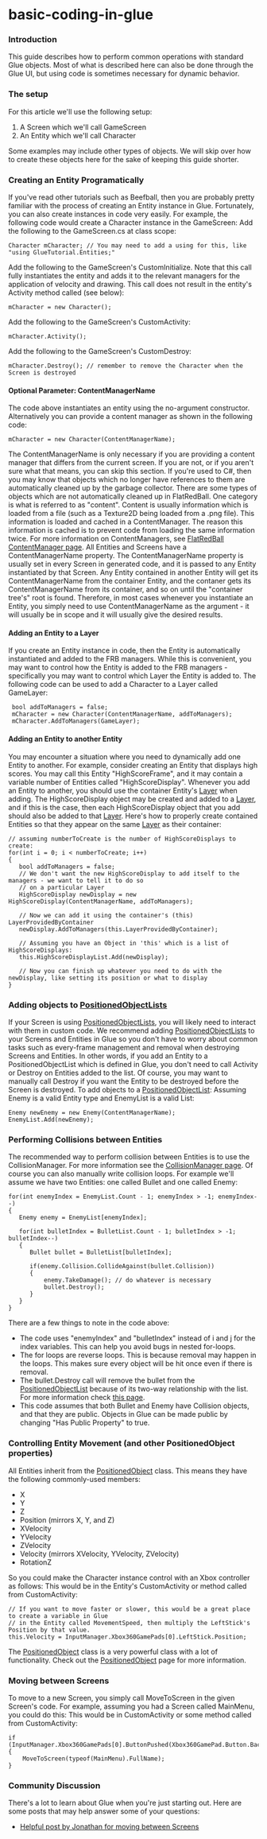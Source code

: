 # basic-coding-in-glue

### Introduction

This guide describes how to perform common operations with standard Glue objects. Most of what is described here can also be done through the Glue UI, but using code is sometimes necessary for dynamic behavior.

### The setup

For this article we'll use the following setup:

1. A Screen which we'll call GameScreen
2. An Entity which we'll call Character

Some examples may include other types of objects. We will skip over how to create these objects here for the sake of keeping this guide shorter.

### Creating an Entity Programatically

If you've read other tutorials such as Beefball, then you are probably pretty familiar with the process of creating an Entity instance in Glue. Fortunately, you can also create instances in code very easily. For example, the following code would create a Character instance in the GameScreen: Add the following to the GameScreen.cs at class scope:

```
Character mCharacter; // You may need to add a using for this, like "using GlueTutorial.Entities;"
```

Add the following to the GameScreen's CustomInitialize. Note that this call fully instantiates the entity and adds it to the relevant managers for the application of velocity and drawing. This call does not result in the entity's Activity method called (see below):

```
mCharacter = new Character();
```

Add the following to the GameScreen's CustomActivity:

```
mCharacter.Activity();
```

Add the following to the GameScreen's CustomDestroy:

```
mCharacter.Destroy(); // remember to remove the Character when the Screen is destroyed
```

#### Optional Parameter: ContentManagerName

The code above instantiates an entity using the no-argument constructor. Alternatively you can provide a content manager as shown in the following code:

```lang:c#
mCharacter = new Character(ContentManagerName);
```

The ContentManagerName is only necessary if you are providing a content manager that differs from the current screen. If you are not, or if you aren't sure what that means, you can skip this section. If you're used to C#, then you may know that objects which no longer have references to them are automatically cleaned up by the garbage collector. There are some types of objects which are not automatically cleaned up in FlatRedBall. One category is what is referred to as "content". Content is usually information which is loaded from a file (such as a Texture2D being loaded from a .png file). This information is loaded and cached in a ContentManager. The reason this information is cached is to prevent code from loading the same information twice. For more information on ContentManagers, see [FlatRedBall ContentManager page](../../../frb/docs/index.php). All Entities and Screens have a ContentManagerName property. The ContentManagerName property is usually set in every Screen in generated code, and it is passed to any Entity instantiated by that Screen. Any Entity contained in another Entity will get its ContentManagerName from the container Entity, and the contaner gets its ContentManagerName from its container, and so on until the "container tree's" root is found. Therefore, in most cases whenever you instantiate an Entity, you simply need to use ContentManagerName as the argument - it will usually be in scope and it will usually give the desired results.

#### Adding an Entity to a Layer

If you create an Entity instance in code, then the Entity is automatically instantiated and added to the FRB managers. While this is convenient, you may want to control how the Entity is added to the FRB managers - specifically you may want to control which Layer the Entity is added to. The following code can be used to add a Character to a Layer called GameLayer:

```
 bool addToManagers = false;
 mCharacter = new Character(ContentManagerName, addToManagers);
 mCharacter.AddToManagers(GameLayer);
```

#### Adding an Entity to another Entity

You may encounter a situation where you need to dynamically add one Entity to another. For example, consider creating an Entity that displays high scores. You may call this Entity "HighScoreFrame", and it may contain a variable number of Entities called "HighScoreDisplay". Whenever you add an Entity to another, you should use the container Entity's [Layer](../../../frb/docs/index.php) when adding. The HighScoreDisplay object may be created and added to a [Layer](../../../frb/docs/index.php), and if this is the case, then each HighScoreDisplay object that you add should also be added to that [Layer](../../../frb/docs/index.php). Here's how to properly create contained Entities so that they appear on the same [Layer](../../../frb/docs/index.php) as their container:

```
// assuming numberToCreate is the number of HighScoreDisplays to create:
for(int i = 0; i < numberToCreate; i++)
{
   bool addToManagers = false;
   // We don't want the new HighScoreDisplay to add itself to the managers - we want to tell it to do so
   // on a particular Layer
   HighScoreDisplay newDisplay = new HighScoreDisplay(ContentManagerName, addToManagers);

   // Now we can add it using the container's (this) LayerProvidedByContainer
   newDisplay.AddToManagers(this.LayerProvidedByContainer);

   // Assuming you have an Object in 'this' which is a list of HighScoreDisplays:
   this.HighScoreDisplayList.Add(newDisplay);

   // Now you can finish up whatever you need to do with the newDisplay, like setting its position or what to display
}
```

### Adding objects to [PositionedObjectLists](../../../frb/docs/index.php)

If your Screen is using [PositionedObjectLists](../../../frb/docs/index.php), you will likely need to interact with them in custom code. We recommend adding [PositionedObjectLists](../../../frb/docs/index.php) to your Screens and Entities in Glue so you don't have to worry about common tasks such as every-frame management and removal when destroying Screens and Entities. In other words, if you add an Entity to a PositionedObjectList which is defined in Glue, you don't need to call Activity or Destroy on Entities added to the list. Of course, you may want to manually call Destroy if you want the Entity to be destroyed before the Screen is destroyed. To add objects to a [PositionedObjectList](../../../frb/docs/index.php): Assuming Enemy is a valid Entity type and EnemyList is a valid List:

```
Enemy newEnemy = new Enemy(ContentManagerName);
EnemyList.Add(newEnemy);
```

### Performing Collisions between Entities

The recommended way to perform collision between Entities is to use the CollisionManager. For more information see the [CollisionManager page](basic-coding-in-glue.md). Of course you can also manually write collision loops. For example we'll assume we have two Entities: one called Bullet and one called Enemy:

```
for(int enemyIndex = EnemyList.Count - 1; enemyIndex > -1; enemyIndex--)
{
   Enemy enemy = EnemyList[enemyIndex];
   
   for(int bulletIndex = BulletList.Count - 1; bulletIndex > -1; bulletIndex--)
   {
      Bullet bullet = BulletList[bulletIndex];

      if(enemy.Collision.CollideAgainst(bullet.Collision))
      {
          enemy.TakeDamage(); // do whatever is necessary
          bullet.Destroy();
      }
   }
}
```

There are a few things to note in the code above:

* The code uses "enemyIndex" and "bulletIndex" instead of i and j for the index variables. This can help you avoid bugs in nested for-loops.
* The for loops are reverse loops. This is because removal may happen in the loops. This makes sure every object will be hit once even if there is removal.
* The bullet.Destroy call will remove the bullet from the [PositionedObjectList](../../../frb/docs/index.php) because of its two-way relationship with the list. For more information check [this page](../../../frb/docs/index.php#Two\_Way\_Relationships).
* This code assumes that both Bullet and Enemy have Collision objects, and that they are public. Objects in Glue can be made public by changing "Has Public Property" to true.

### Controlling Entity Movement (and other PositionedObject properties)

All Entities inherit from the [PositionedObject](../../../frb/docs/index.php) class. This means they have the following commonly-used members:

* X
* Y
* Z
* Position (mirrors X, Y, and Z)
* XVelocity
* YVelocity
* ZVelocity
* Velocity (mirrors XVelocity, YVelocity, ZVelocity)
* RotationZ

So you could make the Character instance control with an Xbox controller as follows: This would be in the Entity's CustomActivity or method called from CustomActivity:

```
// If you want to move faster or slower, this would be a great place to create a variable in Glue
// in the Entity called MovementSpeed, then multiply the LeftStick's Position by that value.
this.Velocity = InputManager.Xbox360GamePads[0].LeftStick.Position;
```

The [PositionedObject](../../../frb/docs/index.php) class is a very powerful class with a lot of functionality. Check out the [PositionedObject](../../../frb/docs/index.php) page for more information.

### Moving between Screens

To move to a new Screen, you simply call MoveToScreen in the given Screen's code. For example, assuming you had a Screen called MainMenu, you could do this: This would be in CustomActivity or some method called from CustomActivity:

```
if (InputManager.Xbox360GamePads[0].ButtonPushed(Xbox360GamePad.Button.Back))
{
    MoveToScreen(typeof(MainMenu).FullName);
}
```

### Community Discussion

There's a lot to learn about Glue when you're just starting out. Here are some posts that may help answer some of your questions:

* [Helpful post by Jonathan for moving between Screens](../../../frb/forum/viewtopic.php)
